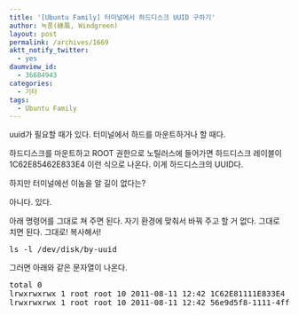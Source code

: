 ```yaml
---
title: '[Ubuntu Family] 터미널에서 하드디스크 UUID 구하기'
author: 녹풍(綠風, Windgreen)
layout: post
permalink: /archives/1669
aktt_notify_twitter:
  - yes
daumview_id:
  - 36684943
categories:
  - 기타
tags:
  - Ubuntu Family
---
```

uuid가 필요할 때가 있다. 터미널에서 하드를 마운트하거나 할 때다.

하드디스크를 마운트하고 ROOT 권한으로 노틸러스에 들어가면 하드디스크 레이블이 1C62E85462E833E4 이런 식으로 나온다. 이게 하드디스크의 UUID다.

하지만 터미널에선 이놈을 알 길이 없다는?

아니다. 있다.

아래 명령어를 그대로 쳐 주면 된다. 자기 환경에 맞춰서 바꿔 주고 할 거 없다. 그대로 치면 된다. 그대로! 복사해서!

<pre>ls -l /dev/disk/by-uuid</pre>

그러면 아래와 같은 문자열이 나온다.

<pre>total 0
lrwxrwxrwx 1 root root 10 2011-08-11 12:42 1C62E81111E833E4 -&gt; ../../sda2
lrwxrwxrwx 1 root root 10 2011-08-11 12:42 56e9d5f8-1111-4ffc-b02c-9a5b6f3d121a -&gt; ../../sda5</pre>